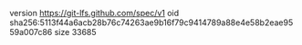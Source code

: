 version https://git-lfs.github.com/spec/v1
oid sha256:5113f44a6acb28b76c74263ae9b16f79c9414789a88e4e58b2eae9559a007c86
size 33685
